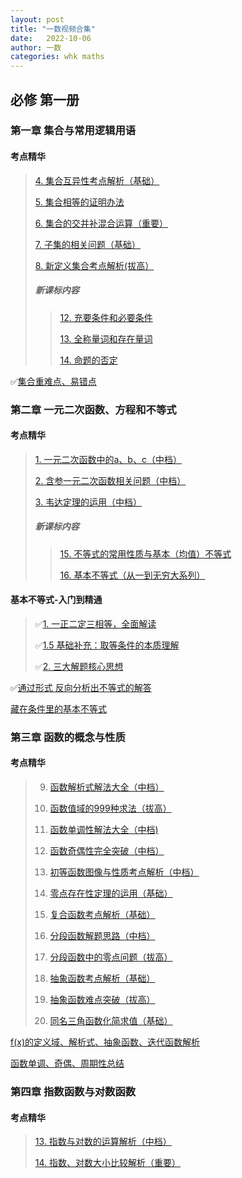 ```yaml
---
layout: post
title: "一数视频合集"
date:   2022-10-06
author: 一数
categories: whk maths
---
```


## 必修 第一册

### 第一章 集合与常用逻辑用语

#### 考点精华

> [4. 集合互异性考点解析（基础）](https://b23.tv/BV1U4411k7Xj)
>
> [5. 集合相等的证明办法](https://b23.tv/BV184411C7QQ)
>
> [6. 集合的交并补混合运算（重要）](https://b23.tv/BV1QJ411w7zB)
>
> [7. 子集的相关问题（基础）](https://b23.tv/BV1GJ411A72q)
>
> [8. 新定义集合考点解析(拔高）](https://b23.tv/BV1yJ411M7RR)
> 
> ##### 新课标内容
>> [12. 充要条件和必要条件](https://b23.tv/BV1qt411c7gx)
>>
>> [13. 全称量词和存在量词](https://b23.tv/BV1Gt411w7FZ)
>>
>> [14. 命题的否定](https://b23.tv/BV1xt411F7Np)

✅[集合重难点、易错点](https://b23.tv/BV1ae4y1C7PA)

### 第二章 一元二次函数、方程和不等式

#### 考点精华

> [1. 一元二次函数中的a、b、c（中档）](https://b23.tv/BV1T441127ig)
>
> [2. 含参一元二次函数相关问题（中档）](https://b23.tv/BV1w4411y7ep)
>
> [3. 韦达定理的运用（中档）](https://b23.tv/BV1o4411y7FT)
> 
> ##### 新课标内容
>> [15. 不等式的常用性质与基本（均值）不等式](https://b23.tv/BV1Wt411u7je) 
>>
>> [16. 基本不等式（从一到无穷大系列）](https://b23.tv/BV1Qt411u7eL)

#### 基本不等式-入门到精通
 
> ✅[1. 一正二定三相等，全面解读](https://b23.tv/VM7dcqr)
>
> ✅[1.5 基础补充：取等条件的本质理解](https://b23.tv/ewLbrAB)
> 
> ✅[2. 三大解题核心思想](https://b23.tv/IBgjbp0)

✅[通过形式 反向分析出不等式的解答](https://b23.tv/BV1Qf4y1D7Ua)

[藏在条件里的基本不等式](https://b23.tv/BV1bq4y1q76W)

### 第三章 函数的概念与性质

#### 考点精华

> 9. [函数解析式解法大全（中档）](https://b23.tv/BV18J411T7vo)
>
> 10. [函数值域的999种求法（拔高）](https://b23.tv/BV1gE411R718)
>
> 11. [函数单调性解法大全（中档)](https://b23.tv/BV1rE411X7Ej)
>
> 12. [函数奇偶性完全突破（中档）](https://b23.tv/BV1HE41197qU)
>
> 15. [初等函数图像与性质考点解析（中档）](https://b23.tv/BV1AE411k7mK)
>
> 16. [零点存在性定理的运用（基础）](https://b23.tv/BV12E411y769)
>
> 17. [复合函数考点解析（基础）](https://b23.tv/BV12E411a7mm)
>
> 18. [分段函数解题思路（中档）](https://b23.tv/BV1uE411Y7zp)
>
> 19. [分段函数中的零点问题（拔高）](https://b23.tv/BV1dE411i7DX)
>
> 20. [抽象函数考点解析（基础）](https://b23.tv/BV1jJ41147Cb)
>
> 21. [抽象函数难点突破（拔高）](https://b23.tv/BV1bJ411474R)
>
> 22. [同名三角函数化简求值（基础）](https://b23.tv/BV1sJ41147qB)


[f(x)的定义域、解析式、抽象函数、迭代函数解析](https://b23.tv/BV1TT4y1w7Vh)

[函数单调、奇偶、周期性总结](https://b23.tv/BV1SK411G72L)

### 第四章 指数函数与对数函数

#### 考点精华

> [13. 指数与对数的运算解析（中档）](https://b23.tv/BV1zE411Z7ZJ)
>
> [14. 指数、对数大小比较解析（重要）](https://b23.tv/BV16E411C7iw)
